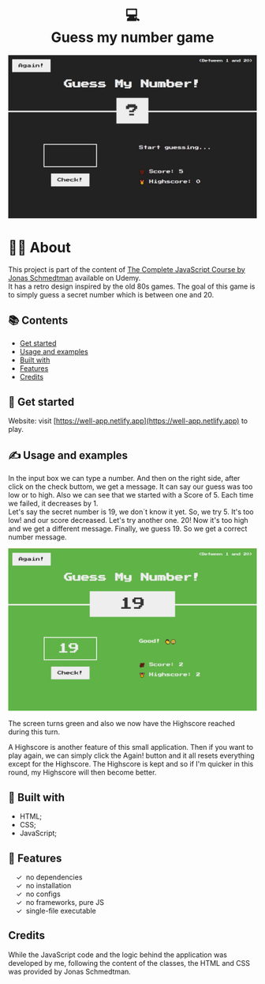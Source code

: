 <h1 align="center">
  💻<br>Guess my number game
</h1>


<p align="center">
  <img src="./img/1 screen.jpg" alt="Size Limit CLI" width="738">
</p>

# 👨‍💻 About
This project is part of the content of <a href="https://www.udemy.com/course/the-complete-javascript-course/" target="_blank">The Complete JavaScript Course by Jonas Schmedtman</a> available on Udemy. 
<br> It has a retro design inspired by the old 80s games. The goal of this game is to simply guess a secret number which is between one and 20. 

## 📚 Contents
- [Get started](#get-started)
- [Usage and examples](#usage-and-examples)
- [Built with](#built-with)
- [Features](#features)
- [Credits](#credits)

## 🚀 Get started
Website: visit [https://well-app.netlify.app](https://well-app.netlify.app) to play.

## ✍️ Usage and examples
In the input box we can type a number. And then on the right side, after click on the check buttom, we get a message. It can say our guess was too low or to high. Also we can see that we started with a Score of 5. Each time we failed, it decreases by 1.
<br> Let's say the secret number is 19, we don´t know it yet. So, we try 5. It's too low! and our score decreased. Let's try another one. 20! Now it's too high and we get a different message.
Finally, we guess 19. So we get a correct number message.

<p align="center">
  <img src="./img/2 screen.jpg" alt="Size Limit CLI" width="738">
</p>

The screen turns green and also we now have the Highscore reached during this turn.

A Highscore is another feature of this small application. Then if you want to play again, we can simply click the Again! button and it all resets everything except for the Highscore. The Highscore is kept and so if I'm quicker in this round, my Highscore will then become better.
   
## 🧐 Built with
- HTML;
- CSS;
- JavaScript;

## 🌟 Features
&nbsp;&nbsp;&nbsp;&nbsp;&check;&nbsp;&nbsp;no dependencies<br>
&nbsp;&nbsp;&nbsp;&nbsp;&check;&nbsp;&nbsp;no installation<br>
&nbsp;&nbsp;&nbsp;&nbsp;&check;&nbsp;&nbsp;no configs<br>
&nbsp;&nbsp;&nbsp;&nbsp;&check;&nbsp;&nbsp;no frameworks, pure JS<br>
&nbsp;&nbsp;&nbsp;&nbsp;&check;&nbsp;&nbsp;single-file executable<br>

## Credits
While the JavaScript code and the logic behind the application was developed by me, following the content of the classes, the HTML and CSS was provided by Jonas Schmedtman.
  
